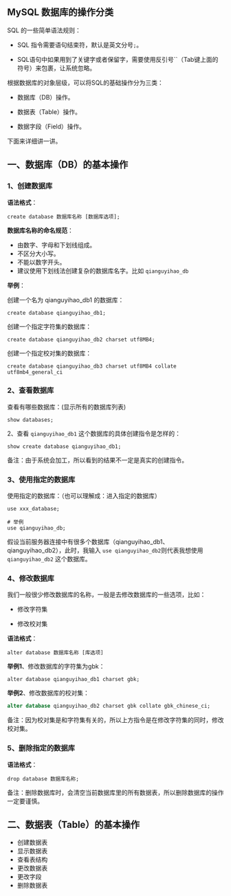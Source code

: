 
## MySQL 数据库的操作分类

SQL 的一些简单语法规则：

- SQL 指令需要语句结束符，默认是英文分号`;`。

- SQL语句中如果用到了关键字或者保留字，需要使用反引号``（Tab键上面的符号）来包裹，让系统忽略。

根据数据库的对象层级，可以将SQL的基础操作分为三类：

- 数据库（DB）操作。

- 数据表（Table）操作。

- 数据字段（Field）操作。

下面来详细讲一讲。

## 一、数据库（DB）的基本操作


### 1、创建数据库

**语法格式**：

```mysql
create database 数据库名称 [数据库选项];
```

**数据库名称的命名规范**：

- 由数字、字母和下划线组成。
- 不区分大小写。
- 不能以数字开头。
- 建议使用下划线法创建复杂的数据库名字。比如 `qianguyihao_db`

**举例**：

创建一个名为 qianguyihao_db1 的数据库：

```mysql
create database qianguyihao_db1;
```


创建一个指定字符集的数据库：

```mysql
create database qianguyihao_db2 charset utf8MB4;
```

创建一个指定校对集的数据库：

```mysql
create database qianguyihao_db3 charset utf8MB4 collate utf8mb4_general_ci
```


### 2、查看数据库

查看有哪些数据库：(显示所有的数据库列表)

```mysql
show databases;
```


2、查看 `qianguyihao_db1` 这个数据库的具体创建指令是怎样的：

```mysql
show create database qianguyihao_db1;
```

备注：由于系统会加工，所以看到的结果不一定是真实的创建指令。


### 3、使用指定的数据库

使用指定的数据库：（也可以理解成：进入指定的数据库）

```mysql
use xxx_database;

# 举例
use qianguyihao_db;
```

假设当前服务器连接中有很多个数据库（qianguyihao_db1、qianguyihao_db2），此时，我输入 `use qianguyihao_db2`则代表我想使用 `qianguyihao_db2` 这个数据库。


### 4、修改数据库

我们一般很少修改数据库的名称，一般是去修改数据库的一些选项，比如：

- 修改字符集

- 修改校对集

**语法格式**：

```mysql
alter database 数据库名称 [库选项]
```

**举例1**、修改数据库的字符集为gbk：

```mysql
alter database qianguyihao_db1 charset gbk;
```

**举例2**、修改数据库的校对集：

```sql
alter database qianguyihao_db2 charset gbk collate gbk_chinese_ci;
```

备注：因为校对集是和字符集有关的，所以上方指令是在修改字符集的同时，修改校对集。



### 5、删除指定的数据库

**语法格式**：

```mysql
drop database 数据库名称;
```

备注：删除数据库时，会清空当前数据库里的所有数据表，所以删除数据库的操作一定要谨慎。


## 二、数据表（Table）的基本操作

* 创建数据表
* 显示数据表
* 查看表结构
* 更改数据表
* 更改字段
* 删除数据表










